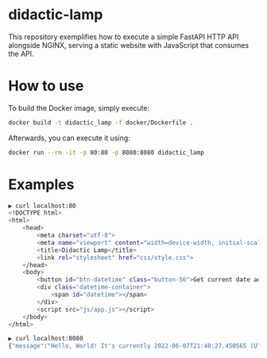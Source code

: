 # didactic-lamp

This repository exemplifies how to execute a simple FastAPI HTTP API alongside NGINX, serving a static website with JavaScript that consumes the API.

# How to use

To build the Docker image, simply execute:

```bash
docker build -t didactic_lamp -f docker/Dockerfile .
```

Afterwards, you can execute it using:

```bash
docker run --rm -it -p 80:80 -p 8080:8080 didactic_lamp
```
# Examples

```bash
▶ curl localhost:80
<!DOCTYPE html>
<html>
    <head>
        <meta charset="utf-8">
        <meta name="viewport" content="width=device-width, initial-scale=1.0">
        <title>Didactic Lamp</title>
        <link rel="stylesheet" href="css/style.css">
    </head>
    <body>
        <button id="btn-datetime" class="button-56">Get current date and time</button>
        <div class="datetime-container">
            <span id="datetime"></span>
        </div>
        <script src="js/app.js"></script>
    </body>
</html>
```

```bash
▶ curl localhost:8080
{"message":"Hello, World! It's currently 2022-06-07T21:40:27.450565 (UTC)."}
```
